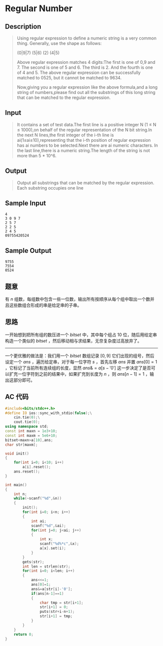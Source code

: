 # Regular Number

## **Description**

> Using regular expression to define a numeric string is a very common thing. Generally, use the shape as follows:
>
> (0|9|7) (5|6) (2) (4|5)
>
> Above regular expression matches 4 digits:The first is one of 0,9 and 7. The second is one of 5 and 6. The third is 2. And the fourth is one of 4 and 5. The above regular expression can be successfully matched to 0525, but it cannot be matched to 9634.
>
> Now,giving you a regular expression like the above formula,and a long string of numbers,please find out all the substrings of this long string that can be matched to the regular expression.



## **Input**

> It contains a set of test data.The first line is a positive integer N (1 ≤ N ≤ 1000),on behalf of the regular representation of the N bit string.In the next N lines,the first integer of the i-th line is ai(1≤ai≤10),representing that the i-th position of regular expression has ai numbers to be selected.Next there are ai numeric characters. In the last line,there is a numeric string.The length of the string is not more than 5 * 10^6.



## **Output**

> Output all substrings that can be matched by the regular expression. Each substring occupies one line



## **Sample Input**

    4
    3 0 9 7
    2 5 7
    2 2 5
    2 4 5
    09755420524



## **Sample Output**

    9755
    7554
    0524



## **题意**

有 $n$ 组数，每组数中包含一些一位数，输出所有按顺序从每个组中取出一个数并且这些数组合形成的串是给定串的子串。



## **思路**

一开始想到把所有组的数压进一个 $bitset$ 中，其中每个组占 $10$ 位，随后用给定串构造一个类似的 $bitset$ ，然后移动相与求结果，无奈复杂度过高放弃了。

---

一个更优雅的做法是：我们用一个 $bitset$ 数组记录 $[0,9]$ 它们出现的组号，然后设定一个 $ans$ ，遍历给定串，对于每一位字符 $s$ ，首先左移 $ans$ 并置 $ans[0]=1$ ，它标记了当前所有连续组的长度，显然 $ans\&=a[s-'0']$ 这一步决定了是否可以扩充一位字符到之前的结果中，如果扩充到长度为 $n$ ，则 $ans[n-1]=1$ ，输出这部分即可。



## **AC 代码**

```cpp
#include<bits/stdc++.h>
#define IO ios::sync_with_stdio(false);\
    cin.tie(0);\
    cout.tie(0);
using namespace std;
const int maxn = 1e3+10;
const int maxm = 5e6+10;
bitset<maxn>a[10],ans;
char str[maxm];

void init()
{
    for(int i=0; i<10; i++)
        a[i].reset();
    ans.reset();
}

int main()
{
    int n;
    while(~scanf("%d",&n))
    {
        init();
        for(int i=0; i<n; i++)
        {
            int ai;
            scanf("%d",&ai);
            for(int j=0; j<ai; j++)
            {
                int x;
                scanf("%d%*c",&x);
                a[x].set(i);
            }
        }
        gets(str);
        int len = strlen(str);
        for(int i=0; i<len; i++)
        {
            ans<<=1;
            ans[0]=1;
            ans&=a[str[i]-'0'];
            if(ans[n-1]==1)
            {
                char tmp = str[i+1];
                str[i+1] = 0;
                puts(str+i-n+1);
                str[i+1] = tmp;
            }
        }
    }
    return 0;
}
```

